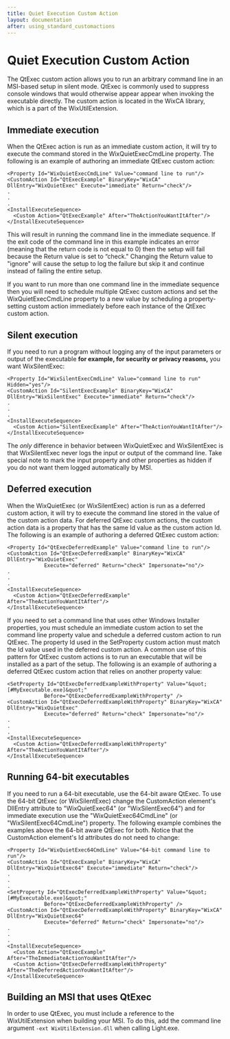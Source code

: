 ```yaml
---
title: Quiet Execution Custom Action
layout: documentation
after: using_standard_customactions
---
```


# Quiet Execution Custom Action

The QtExec custom action allows you to run an arbitrary command line in an MSI-based setup in silent mode. QtExec is commonly used to suppress console windows that would otherwise appear appear when invoking the executable directly. The custom action is located in the WixCA library, which is a part of the WixUtilExtension.

## Immediate execution

When the QtExec action is run as an immediate custom action, it will try to execute the command stored in the WixQuietExecCmdLine property. The following is an example of authoring an immediate QtExec custom action:

    <Property Id="WixQuietExecCmdLine" Value="command line to run"/>
    <CustomAction Id="QtExecExample" BinaryKey="WixCA" DllEntry="WixQuietExec" Execute="immediate" Return="check"/>
    .
    .
    .
    <InstallExecuteSequence>
      <Custom Action="QtExecExample" After="TheActionYouWantItAfter"/>
    </InstallExecuteSequence>

This will result in running the command line in the immediate sequence. If the exit code of the command line in this example indicates an error (meaning that the return code is not equal to 0) then the setup will fail because the Return value is set to &ldquo;check.&quot; Changing the Return value to &quot;ignore&quot; will cause the setup to log the failure but skip it and continue instead of failing the entire setup.

If you want to run more than one command line in the immediate sequence then you will need to schedule multiple QtExec custom actions and set the WixQuietExecCmdLine property to a new value by scheduling a property-setting custom action immediately before each instance of the QtExec custom action.

## Silent execution

If you need to run a program without logging any of the input parameters or output of the executable __for example, for security or privacy reasons,__ you want WixSilentExec:

    <Property Id="WixSilentExecCmdLine" Value="command line to run" Hidden="yes"/>
    <CustomAction Id="SilentExecExample" BinaryKey="WixCA" DllEntry="WixSilentExec" Execute="immediate" Return="check"/>
    .
    .
    .
    <InstallExecuteSequence>
      <Custom Action="SilentExecExample" After="TheActionYouWantItAfter"/>
    </InstallExecuteSequence>

The *only* difference in behavior between WixQuietExec and WixSilentExec is that WixSilentExec never logs the input or output of the command line. Take special note to mark the input property and other properties as hidden if you do not want them logged automatically by MSI.

## Deferred execution

When the WixQuietExec (or WixSilentExec) action is run as a deferred custom action, it will try to execute the command line stored in the value of the custom action data. For deferred QtExec custom actions, the custom action data is a property that has the same Id value as the custom action Id. The following is an example of authoring a deferred QtExec custom action:

    <Property Id="QtExecDeferredExample" Value="command line to run"/>
    <CustomAction Id="QtExecDeferredExample" BinaryKey="WixCA" DllEntry="WixQuietExec"
                Execute="deferred" Return="check" Impersonate="no"/>
    .
    .
    .
    <InstallExecuteSequence>
      <Custom Action="QtExecDeferredExample" After="TheActionYouWantItAfter"/>
    </InstallExecuteSequence>

If you need to set a command line that uses other Windows Installer properties, you must schedule an immediate custom action to set the command line property value and schedule a deferred custom action to run QtExec. The property Id used in the SetProperty custom action must match the Id value used in the deferred custom action. A common use of this pattern for QtExec custom actions is to run an executable that will be installed as a part of the setup. The following is an example of authoring a deferred QtExec custom action that relies on another property value:

    <SetProperty Id="QtExecDeferredExampleWithProperty" Value="&quot;[#MyExecutable.exe]&quot;"
                Before="QtExecDeferredExampleWithProperty" />
    <CustomAction Id="QtExecDeferredExampleWithProperty" BinaryKey="WixCA" DllEntry="WixQuietExec"
                Execute="deferred" Return="check" Impersonate="no"/>
    .
    .
    .
    <InstallExecuteSequence>
      <Custom Action="QtExecDeferredExampleWithProperty" After="TheActionYouWantItAfter"/>
    </InstallExecuteSequence>

## Running 64-bit executables

If you need to run a 64-bit executable, use the 64-bit aware QtExec. To use the 64-bit QtExec (or WixSilentExec) change the CustomAction element&apos;s DllEntry attribute to &quot;WixQuietExec64&quot; (or &quot;WixSilentExec64&quot;) and for immediate execution use the &quot;WixQuietExec64CmdLine&quot; (or &quot;WixSilentExec64CmdLine&quot;) property. The following example combines the examples above the 64-bit aware QtExec for both. Notice that the CustomAction element&apos;s Id attributes do not need to change:

    <Property Id="WixQuietExec64CmdLine" Value="64-bit command line to run"/>
    <CustomAction Id="QtExecExample" BinaryKey="WixCA" DllEntry="WixQuietExec64" Execute="immediate" Return="check"/>
    .
    .
    .
    <SetProperty Id="QtExecDeferredExampleWithProperty" Value="&quot;[#MyExecutable.exe]&quot;" 
                Before="QtExecDeferredExampleWithProperty" />
    <CustomAction Id="QtExecDeferredExampleWithProperty" BinaryKey="WixCA" DllEntry="WixQuietExec64"
                Execute="deferred" Return="check" Impersonate="no"/>
    .
    .
    .
    <InstallExecuteSequence>
      <Custom Action="QtExecExample" After="TheImmediateActionYouWantItAfter"/>
      <Custom Action="QtExecDeferredExampleWithProperty" After="TheDeferredActionYouWantItAfter"/>
    </InstallExecuteSequence>

## Building an MSI that uses QtExec

In order to use QtExec, you must include a reference to the WixUtilExtension when building your MSI. To do this, add the command line argument `-ext WixUtilExtension.dll` when calling Light.exe.
